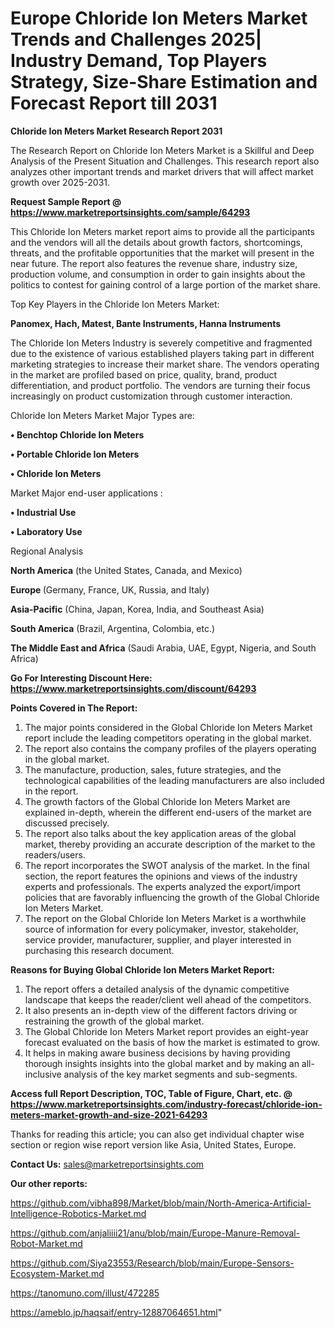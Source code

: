 # Europe Chloride Ion Meters Market Trends and Challenges 2025| Industry Demand, Top Players Strategy, Size-Share Estimation and Forecast Report till 2031

<strong>Chloride Ion Meters Market Research Report 2031</strong>

The Research Report on Chloride Ion Meters Market is a Skillful and Deep Analysis of the Present Situation and Challenges. This research report also analyzes other important trends and market drivers that will affect market growth over 2025-2031.

<strong>Request Sample Report @ <a href=https://www.marketreportsinsights.com/sample/64293>https://www.marketreportsinsights.com/sample/64293</a></strong>

This Chloride Ion Meters market report aims to provide all the participants and the vendors will all the details about growth factors, shortcomings, threats, and the profitable opportunities that the market will present in the near future. The report also features the revenue share, industry size, production volume, and consumption in order to gain insights about the politics to contest for gaining control of a large portion of the market share.

Top Key Players in the Chloride Ion Meters Market:

<strong>Panomex, Hach, Matest, Bante Instruments, Hanna Instruments</strong>

The Chloride Ion Meters Industry is severely competitive and fragmented due to the existence of various established players taking part in different marketing strategies to increase their market share. The vendors operating in the market are profiled based on price, quality, brand, product differentiation, and product portfolio. The vendors are turning their focus increasingly on product customization through customer interaction.

Chloride Ion Meters Market Major Types are:

<strong>• Benchtop Chloride Ion Meters

• Portable Chloride Ion Meters

• Chloride Ion Meters</strong>

Market Major end-user applications :

<strong>• Industrial Use

• Laboratory Use</strong>

Regional Analysis

</u><strong><b>North America</b></strong> (the United States, Canada, and Mexico)

<strong><b>Europe </b></strong>(Germany, France, UK, Russia, and Italy)

<strong><b>Asia-Pacific</b></strong> (China, Japan, Korea, India, and Southeast Asia)

<strong><b>South America</b></strong> (Brazil, Argentina, Colombia, etc.)

<strong><b>The Middle East and Africa</b></strong> (Saudi Arabia, UAE, Egypt, Nigeria, and South Africa)

<strong>Go For Interesting Discount Here: <a href=https://www.marketreportsinsights.com/discount/64293>https://www.marketreportsinsights.com/discount/64293</a></strong>

<strong>Points Covered in The Report:</strong>
<ol>
  <li>The major points considered in the Global Chloride Ion Meters Market report include the leading competitors operating in the global market.</li>
  <li>The report also contains the company profiles of the players operating in the global market.</li>
  <li>The manufacture, production, sales, future strategies, and the technological capabilities of the leading manufacturers are also included in the report.</li>
  <li>The growth factors of the Global Chloride Ion Meters Market are explained in-depth, wherein the different end-users of the market are discussed precisely.</li>
  <li>The report also talks about the key application areas of the global market, thereby providing an accurate description of the market to the readers/users.</li>
  <li>The report incorporates the SWOT analysis of the market. In the final section, the report features the opinions and views of the industry experts and professionals. The experts analyzed the export/import policies that are favorably influencing the growth of the Global Chloride Ion Meters Market.</li>
  <li>The report on the Global Chloride Ion Meters Market is a worthwhile source of information for every policymaker, investor, stakeholder, service provider, manufacturer, supplier, and player interested in purchasing this research document.</li>
</ol>
<strong>Reasons for Buying Global Chloride Ion Meters Market Report:</strong>

<ol>
  <li>The report offers a detailed analysis of the dynamic competitive landscape that keeps the reader/client well ahead of the competitors.</li>
  <li>It also presents an in-depth view of the different factors driving or restraining the growth of the global market.</li>
  <li>The Global Chloride Ion Meters Market report provides an eight-year forecast evaluated on the basis of how the market is estimated to grow.</li>
  <li>It helps in making aware business decisions by having providing thorough insights insights into the global market and by making an all-inclusive analysis of the key market segments and sub-segments.</li>
</ol>
<strong>Access full Report Description, TOC, Table of Figure, Chart, etc. @ <a href=https://www.marketreportsinsights.com/industry-forecast/chloride-ion-meters-market-growth-and-size-2021-64293>https://www.marketreportsinsights.com/industry-forecast/chloride-ion-meters-market-growth-and-size-2021-64293</a></strong>


Thanks for reading this article; you can also get individual chapter wise section or region wise report version like Asia, United States, Europe.

<strong>Contact Us:</strong>
sales@marketreportsinsights.com

<strong>Our other reports:</strong>

<a href=https://github.com/vibha898/Market/blob/main/North-America-Artificial-Intelligence-Robotics-Market.md>https://github.com/vibha898/Market/blob/main/North-America-Artificial-Intelligence-Robotics-Market.md</a>

<a href=https://github.com/anjaliiii21/anu/blob/main/Europe-Manure-Removal-Robot-Market.md>https://github.com/anjaliiii21/anu/blob/main/Europe-Manure-Removal-Robot-Market.md</a>

<a href=https://github.com/Siya23553/Research/blob/main/Europe-Sensors-Ecosystem-Market.md>https://github.com/Siya23553/Research/blob/main/Europe-Sensors-Ecosystem-Market.md</a>

<a href=https://tanomuno.com/illust/472285>https://tanomuno.com/illust/472285</a>

<a href=https://ameblo.jp/haqsaif/entry-12887064651.html>https://ameblo.jp/haqsaif/entry-12887064651.html</a>"
